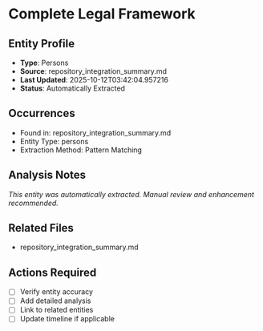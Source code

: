 # Complete Legal Framework

## Entity Profile
- **Type**: Persons
- **Source**: repository_integration_summary.md
- **Last Updated**: 2025-10-12T03:42:04.957216
- **Status**: Automatically Extracted

## Occurrences
- Found in: repository_integration_summary.md
- Entity Type: persons
- Extraction Method: Pattern Matching

## Analysis Notes
*This entity was automatically extracted. Manual review and enhancement recommended.*

## Related Files
- repository_integration_summary.md

## Actions Required
- [ ] Verify entity accuracy
- [ ] Add detailed analysis
- [ ] Link to related entities
- [ ] Update timeline if applicable
